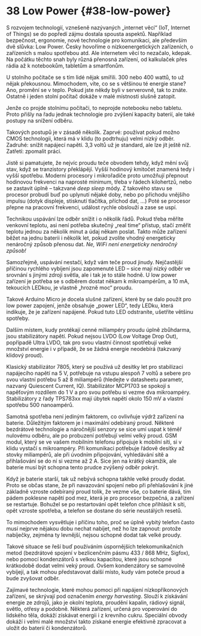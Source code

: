 # 38 Low Power {#38-low-power}

S rozvojem technologií, vznešeně nazývaných „internet věcí“ (IoT, Internet of Things) se do popředí zájmu dostala spousta aspektů. Například bezpečnost, ergonomie, nové technologie pro komunikaci, ale především dvě slůvka: Low Power. Česky hovoříme o nízkoenergetických zařízeních, o zařízeních s malou spotřebou atd. Ale internetem věcí to nezačalo, kdepak. Na počátku těchto snah byly různá přenosná zařízení, od kalkulaček přes rádia až k notebookům, tabletům a smartfonům.

U stolního počítače se s tím lidé nějak smířili. 300 nebo 400 wattů, to už nějak překousnou. Mimochodem, víte, co se s většinou té energie stane? Ano, promění se v teplo. Pokud jste někdy byli v serverovně, tak to znáte. Ostatně i jeden stolní počítač dokáže v malé místnosti slušně zatopit.

Jenže co projde stolnímu počítači, to neprojde notebooku nebo tabletu. Proto přišly na řadu jednak technologie pro zvýšení kapacity baterií, ale také postupy na snížení odběru.

Takových postupů je v zásadě několik. Zaprvé: používat pokud možno CMOS technologii, která má v klidu (to podtrhuju) velmi nízký odběr. Zadruhé: snížit napájecí napětí. 3,3 voltů už je standard, ale lze jít ještě níž. Zatřetí: zpomalit práci.

Jistě si pamatujete, že nejvíc proudu teče obvodem tehdy, když mění svůj stav, když se tranzistory překlápějí. Vyšší hodinový kmitočet znamená tedy i vyšší spotřebu. Moderní procesory i mikrořadiče proto umožňují přepnout hodinovou frekvenci na naprosté minimum, třeba v řádech kilohertzů, nebo se zastavit úplně – takzvané _deep sleep_ módy. Z takového stavu se procesor probudí buď po uplynutí nějaké doby, nebo po příchodu vnějšího impulsu (dotyk displeje, stisknutí tlačítka, příchod dat, …) Poté se procesor přepne na pracovní frekvenci, událost rychle obslouží a zase se uspí.

Technikou uspávání lze odběr snížit i o několik řádů. Pokud třeba měříte venkovní teplotu, asi není potřeba skutečný „real time“ přístup, stačí změřit teplotu jednou za několik minut a údaj někam poslat. Takto může zařízení běžet na jednu baterii i několik let, pokud zvolíte vhodný energeticky nenáročný způsob přenosu dat. _Ne, WiFi není energeticky nenáročný způsob!_

Samozřejmě, uspávání nestačí, když vám teče proud jinudy. Nejčastější příčinou rychlého vybíjení jsou zapomenuté LED – sice mají nízký odběr ve srovnání s jinými zdroji světla, ale i tak je to stále hodně. U low power zařízení je potřeba se s odběrem dostat někam k mikroampérům, a 10 mA, tekoucích LEDkou, je vlastně „hrozně moc“ proudu.

Takové Arduino Micro je docela slušné zařízení, které by se dalo použít pro low power zapojení, jenže obsahuje „power LED“, tedy LEDku, která indikuje, že je zařízení napájené. Pokud tuto LED odstraníte, ušetříte většinu spotřeby.

Dalším místem, kudy protékají cenné miliampéry proudu úplně zbůhdarma, jsou stabilizátory napětí. Pokud nejsou LVDO (Low Voltage Drop Out), popřípadě Ultra LVDO, tak pro svou vlastní činnost spotřebují velké množství energie i v případě, že se žádná energie neodebírá (takzvaný klidový proud).

Klasický stabilizátor 7805, který se používá už desítky let pro stabilizaci napájecího napětí na 5 V, potřebuje na vstupu alespoň 7 voltů a sebere pro svou vlastní potřebu 5 až 8 miliampérů (hledejte v datasheetu parametr, nazvaný Quiescent Current, IQ). Stabilizátor MCP1703 se spokojí s napěťovým rozdílem do 1 V a pro svou potřebu si vezme dva mikroampéry. Stabilizátory z řady TPS783xx mají úbytek napětí okolo 150 mV a vlastní spotřebu 500 nanoampérů.

Samotná spotřeba není jediným faktorem, co ovlivňuje výdrž zařízení na baterie. Důležitým faktorem je i maximální odebíraný proud. Některé bezdrátové technologie a náročnější senzory se sice umí uspat k téměř nulovému odběru, ale po probuzení potřebují velmi velký proud. GSM modul, který se ve vašem mobilním telefonu připojuje k mobilní síti, si v klidu vystačí s mikroampéry. Při komunikaci potřebuje řádově desítky až stovky miliampérů, ale při úvodním připojování, vyhledávání sítě a přihlašování se do ní si vezme až 2 A. Sice jen na krátký okamžik, ale baterie musí být schopna tento prudce zvýšený odběr pokrýt.

Když je baterie starší, tak už nebývá schopna takhle velké proudy dodat. Proto se občas stane, že při navazování spojení nebo při přehlašování k jiné základně vzroste odebíraný proud tolik, že vezme vše, co baterie dává, tím pádem poklesne napětí pod mez, která je pro procesor bezpečná, a zařízení se restartuje. Bohužel se po restartování opět telefon chce přihlásit k síti, opět vzroste spotřeba, a telefon se dostane do série neustálých resetů.

To mimochodem vysvětluje i příčinu toho, proč se úplně vybitý telefon často musí nejprve nějakou dobu nechat nabíjet, než ho lze zapnout: protože nabíječky, zejména ty levnější, nejsou schopné dodat tak velké proudy.

Takové situace se řeší buď používáním úspornějších telekomunikačních metod (bezdrátové spojení v bezlicenčním pásmu 433 / 868 MHz, Sigfox), nebo pomocí kondenzátorů s velkou kapacitou, které jsou schopné krátkodobě dodat velmi veký proud. Ovšem kondenzátory se samovolně vybíjejí, a tak mohou představovat další místo, kudy vám poteče proud a bude zvyšovat odběr.

Zajímavé technologie, které mohou pomoci při napájení nízkopříkonových zařízení, se skrývají pod označením _energy harvesting_. Slouží k získávání energie ze zdrojů, jako je okolní teplota, proudění kapalin, rádiový signál, světlo, otřesy a podobně. Některá zařízení, určená pro voperování do lidského těla, dokáží získávat energii i z krevního cukru. Speciální obvody dokáží i velmi malé množství takto získané energie efektivně zpracovat a uložit do baterií či kondenzátorů.
